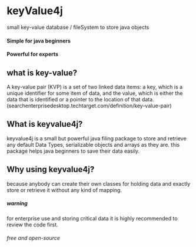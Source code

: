 # keyValue4j
small key-value database / fileSystem to store java objects

#### Simple for java beginners
#### Powerful for experts

## what is key-value?
A key-value pair (KVP) is a set of two linked data items: a key, which is a unique identifier for some item of data, and the value, which is either the data that is identified or a pointer to the location of that data. (searchenterprisedesktop.techtarget.com/definition/key-value-pair)

## What is keyvalue4j?
keyvalue4j is a small but powerful java filing package to store and retrieve any default Data Types, serializable objects and arrays as they are. this package helps java beginners to save their data easily. 

## Why using keyvalue4j?
because anybody can create their own classes for holding data and exactly store or retrieve it without any kind of mapping.

##### warning
for enterprise use and storing critical data it is highly recommended to review the code first.

###### free and open-source

